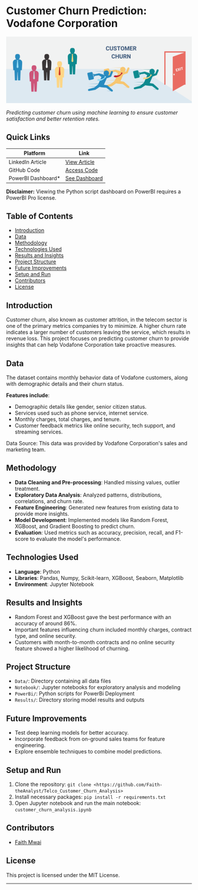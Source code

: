 # Customer Churn Prediction: Vodafone Corporation

![Customer_Churn](Images/churn.jpg) 

*Predicting customer churn using machine learning to ensure customer satisfaction and better retention rates.*

## Quick Links
| Platform | Link |
|----------|------|
| LinkedIn Article | [View Article](https://www.linkedin.com/pulse/customer-churn-analysis-telecom-industry-faith-mwai) |
| GitHub Code | [Access Code](https://github.com/Faith-theAnalyst/Telco_Customer_Churn_Analysis) |
| PowerBI Dashboard* | [See Dashboard](https://app.powerbi.com/groups/me/reports/660a3949-00ac-488d-b245-09382d42ac7e/ReportSectionabea9013b0e4c1eadcdc?experience=power-bi) |

**Disclaimer:** Viewing the Python script dashboard on PowerBI requires a PowerBI Pro license.

## Table of Contents
- [Introduction](#introduction)
- [Data](#data)
- [Methodology](#methodology)
- [Technologies Used](#technologies-used)
- [Results and Insights](#results-and-insights)
- [Project Structure](#project-structure)
- [Future Improvements](#future-improvements)
- [Setup and Run](#setup-and-run)
- [Contributors](#contributors)
- [License](#license)

## Introduction
Customer churn, also known as customer attrition, in the telecom sector is one of the primary metrics companies try to minimize. A higher churn rate indicates a larger number of customers leaving the service, which results in revenue loss. This project focuses on predicting customer churn to provide insights that can help Vodafone Corporation take proactive measures.

## Data
The dataset contains monthly behavior data of Vodafone customers, along with demographic details and their churn status.

**Features include**:
- Demographic details like gender, senior citizen status.
- Services used such as phone service, internet service.
- Monthly charges, total charges, and tenure.
- Customer feedback metrics like online security, tech support, and streaming services.

Data Source: This data was provided by Vodafone Corporation's sales and marketing team.

## Methodology
- **Data Cleaning and Pre-processing**: Handled missing values, outlier treatment.
- **Exploratory Data Analysis**: Analyzed patterns, distributions, correlations, and churn rate.
- **Feature Engineering**: Generated new features from existing data to provide more insights.
- **Model Development**: Implemented models like Random Forest, XGBoost, and Gradient Boosting to predict churn.
- **Evaluation**: Used metrics such as accuracy, precision, recall, and F1-score to evaluate the model's performance.

## Technologies Used
- **Language**: Python
- **Libraries**: Pandas, Numpy, Scikit-learn, XGBoost, Seaborn, Matplotlib
- **Environment**: Jupyter Notebook

## Results and Insights
- Random Forest and XGBoost gave the best performance with an accuracy of around 86%.
- Important features influencing churn included monthly charges, contract type, and online security.
- Customers with month-to-month contracts and no online security feature showed a higher likelihood of churning.

## Project Structure
- `Data/`: Directory containing all data files
- `Notebook/`: Jupyter notebooks for exploratory analysis and modeling
- `PowerBi/`: Python scripts for PowerBi Deployment
- `Results/`: Directory storing model results and outputs

## Future Improvements
- Test deep learning models for better accuracy.
- Incorporate feedback from on-ground sales teams for feature engineering.
- Explore ensemble techniques to combine model predictions.

## Setup and Run
1. Clone the repository: `git clone <https://github.com/Faith-theAnalyst/Telco_Customer_Churn_Analysis>`
2. Install necessary packages: `pip install -r requirements.txt`
3. Open Jupyter notebook and run the main notebook: `customer_churn_analysis.ipynb`

## Contributors
- [Faith Mwai](https://www.linkedin.com/in/faith-esther-njugu-mwai/)

## License
This project is licensed under the MIT License. 

---

